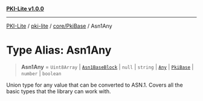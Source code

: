 [**PKI-Lite v1.0.0**](../../../../README.md)

---

[PKI-Lite](../../../../README.md) / [pki-lite](../../../README.md) / [core/PkiBase](../README.md) / Asn1Any

# Type Alias: Asn1Any

> **Asn1Any** = `Uint8Array` \| [`Asn1BaseBlock`](Asn1BaseBlock.md) \| `null` \| `string` \| [`Any`](../../../asn1/Any/classes/Any.md) \| [`PkiBase`](../classes/PkiBase.md) \| `number` \| `boolean`

Union type for any value that can be converted to ASN.1.
Covers all the basic types that the library can work with.
